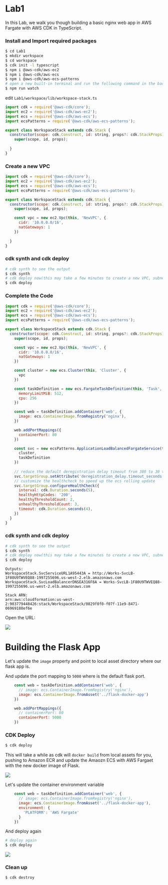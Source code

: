 # Lab1

In this Lab, we walk you though building a basic nginx web app in AWS Fargate with AWS CDK in TypeScript.



### Install and Import required packages

```bash
$ cd Lab1
$ mkdir workspace
$ cd workspace
$ cdk init -l typescript
$ npm i @aws-cdk/aws-ec2
$ npm i @aws-cdk/aws-ecs
$ npm i @aws-cdk/aws-ecs-patterns
# open a new built-in terminal and run the following command in the background
$ npm run watch
```



edit `Lab1/workspace/lib/workspace-stack.ts`

```js
import cdk = require('@aws-cdk/core');
import ec2 = require('@aws-cdk/aws-ec2');
import ecs = require('@aws-cdk/aws-ecs');
import ecsPatterns = require('@aws-cdk/aws-ecs-patterns');

export class WorkspaceStack extends cdk.Stack {
  constructor(scope: cdk.Construct, id: string, props?: cdk.StackProps) {
    super(scope, id, props);
    
  }
}
```

### Create a new VPC

```js
import cdk = require('@aws-cdk/core');
import ec2 = require('@aws-cdk/aws-ec2');
import ecs = require('@aws-cdk/aws-ecs');
import ecsPatterns = require('@aws-cdk/aws-ecs-patterns');

export class WorkspaceStack extends cdk.Stack {
  constructor(scope: cdk.Construct, id: string, props?: cdk.StackProps) {
    super(scope, id, props);

    const vpc = new ec2.Vpc(this, 'NewVPC', {
      cidr: '10.0.0.0/16',
      natGateways: 1
    })
    
  }
}

```



### cdk synth and cdk deploy

```bash
# cdk synth to see the output
$ cdk synth
# cdk deploy now(this may take a few minutes to create a new VPC, subnets and NAT Gateway)
$ cdk deploy
```



### Complete the Code

```js
import cdk = require('@aws-cdk/core');
import ec2 = require('@aws-cdk/aws-ec2');
import ecs = require('@aws-cdk/aws-ecs');
import ecsPatterns = require('@aws-cdk/aws-ecs-patterns');

export class WorkspaceStack extends cdk.Stack {
  constructor(scope: cdk.Construct, id: string, props?: cdk.StackProps) {
    super(scope, id, props);

    const vpc = new ec2.Vpc(this, 'NewVPC', {
      cidr: '10.0.0.0/16',
      natGateways: 1
    })

    const cluster = new ecs.Cluster(this, 'Cluster', {
      vpc
    })

    const taskDefinition = new ecs.FargateTaskDefinition(this, 'Task', {
      memoryLimitMiB: 512,
      cpu: 256
    })

    const web = taskDefinition.addContainer('web', {
      image: ecs.ContainerImage.fromRegistry('nginx'),
    })

    web.addPortMappings({
      containerPort: 80
    })

    const svc = new ecsPatterns.ApplicationLoadBalancedFargateService(this, 'Svc', {
      cluster,
      taskDefinition
    })
    
    // reduce the default deregistration delay timeout from 300 to 30 to accelerate the rolling update
    svc.targetGroup.setAttribute('deregistration_delay.timeout_seconds', '30')
    // customize the healthcheck to speed up the ecs rolling update
    svc.targetGroup.configureHealthCheck({
      interval: cdk.Duration.seconds(5),
      healthyHttpCodes: '200',
      healthyThresholdCount: 2,
      unhealthyThresholdCount: 3,
      timeout: cdk.Duration.seconds(4),
    })
  }
}

```



### cdk synth and cdk deploy

```bash
# cdk synth to see the output
$ cdk synth
# cdk deploy now(this may take a few minutes to create a new VPC, subnets and NAT Gateway)
$ cdk deploy
```



```
Outputs:
WorkspaceStack.SvcServiceURL1A95443A = http://Works-SvcLB-1F80U9TWVEQ88-1997255696.us-west-2.elb.amazonaws.com
WorkspaceStack.SvcLoadBalancerDNSEA316F6A = Works-SvcLB-1F80U9TWVEQ88-1997255696.us-west-2.elb.amazonaws.com

Stack ARN:
arn:aws:cloudformation:us-west-2:903779448426:stack/WorkspaceStack/0829f0f0-f07f-11e9-8471-06969188ef6e
```



Open the URL:

![](images/01.png)



# Building the Flask App



Let's update the `image` property and point to local asset directory where our flask app is.

And update the port mapping to `5000` where is the default flask port.

```js
    const web = taskDefinition.addContainer('web', {
      // image: ecs.ContainerImage.fromRegistry('nginx'),
      image: ecs.ContainerImage.fromAsset('../flask-docker-app')
    })

    web.addPortMappings({
      // containerPort: 80
      containerPort: 5000
    })
```



### CDK Deploy

```bash
$ cdk deploy
```

This will take a while as cdk will `docker build` from local assets for you, pushing to Amazon ECR and update the Amaozn ECS with AWS Fargaet with the new docker image of Flask.

![](images/02.png)

Let's update the container environment variable

```js
    const web = taskDefinition.addContainer('web', {
      // image: ecs.ContainerImage.fromRegistry('nginx'),
      image: ecs.ContainerImage.fromAsset('../flask-docker-app'),
      environment: {
        'PLATFORM': 'AWS Fargate'
      }
    })
```



And deploy again

```bash
# deploy again
$ cdk deploy
```

![](images/03.png)



### Clean up

```bash
$ cdk destroy
```

